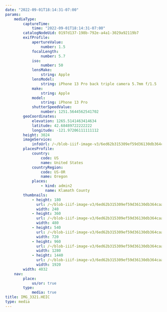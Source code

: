 ```yaml
---
date: "2022-09-01T18:14:31-07:00"
params:
    mediaType:
        captureTime:
            time: "2022-09-01T18:14:31-07:00"
        catalogNodeUid: 0197d137-198b-792e-a4a1-3029a92119b7
        exifProfile:
            apertureValue:
                number: 1.5
            focalLength:
                number: 5.7
            iso:
                number: 50
            lensMake:
                string: Apple
            lensModel:
                string: iPhone 13 Pro back triple camera 5.7mm f/1.5
            make:
                string: Apple
            model:
                string: iPhone 13 Pro
            shutterSpeedValue:
                number: 1251.5644562541702
        geoCoordinates:
            elevation: 1265.5141463414634
            latitude: 42.68489722222222
            longitude: -121.97206111111112
        height: 3024
        imageService:
            infoUrl: /~/blob-iiif-image-v3/6ed62b315309ef59d36130db364caa5428e91d6892fec27da3f50c0e3183e94f/info.json
        placesProfile:
            country:
                code: US
                name: United States
            countryRegion:
                code: US-OR
                name: Oregon
            places:
                - kind: admin2
                  name: Klamath County
        thumbnails:
            - height: 180
              url: /~/blob-iiif-image-v3/6ed62b315309ef59d36130db364caa5428e91d6892fec27da3f50c0e3183e94f/full/240%2C180/0/default.jpg
              width: 240
            - height: 360
              url: /~/blob-iiif-image-v3/6ed62b315309ef59d36130db364caa5428e91d6892fec27da3f50c0e3183e94f/full/480%2C360/0/default.jpg
              width: 480
            - height: 540
              url: /~/blob-iiif-image-v3/6ed62b315309ef59d36130db364caa5428e91d6892fec27da3f50c0e3183e94f/full/720%2C540/0/default.jpg
              width: 720
            - height: 960
              url: /~/blob-iiif-image-v3/6ed62b315309ef59d36130db364caa5428e91d6892fec27da3f50c0e3183e94f/full/1280%2C960/0/default.jpg
              width: 1280
            - height: 1440
              url: /~/blob-iiif-image-v3/6ed62b315309ef59d36130db364caa5428e91d6892fec27da3f50c0e3183e94f/full/1920%2C1440/0/default.jpg
              width: 1920
        width: 4032
    nav:
        place:
            us/or: true
        type:
            media: true
title: IMG_3321.HEIC
type: media
---
```

